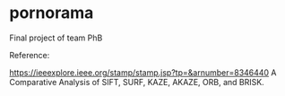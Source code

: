 # pornorama
Final project of team PhB


Reference: 

https://ieeexplore.ieee.org/stamp/stamp.jsp?tp=&arnumber=8346440 A Comparative Analysis of SIFT, SURF, KAZE,
AKAZE, ORB, and BRISK.
